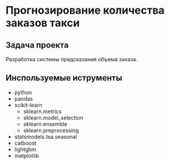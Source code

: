 # **Прогнозирование количества заказов такси**
## Задача проекта
Разработка системы предсказания объема заказа.

## Инспользуемые иструменты 
- python
- pandas
- scikit-learn
  - sklearn.metrics
  - sklearn.model_selection
  - sklearn.ensemble
  - sklearn.preprocessing
- statsmodels.tsa.seasonal
- catboost
- lightgbm
- matplotlib

